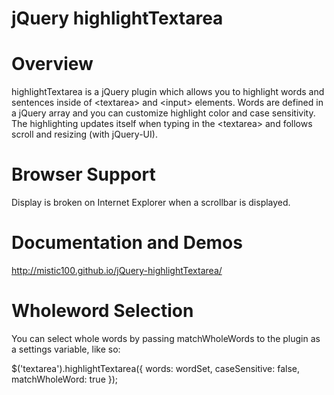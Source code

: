 jQuery highlightTextarea
========================

# Overview
highlightTextarea is a jQuery plugin which allows you to highlight words and sentences inside of &lt;textarea&gt; and &lt;input&gt; elements. Words are defined in a jQuery array and you can customize highlight color and case sensitivity. The highlighting updates itself when typing in the &lt;textarea&gt; and follows scroll and resizing (with jQuery-UI).

# Browser Support
Display is broken on Internet Explorer when a scrollbar is displayed.

# Documentation and Demos
http://mistic100.github.io/jQuery-highlightTextarea/

# Wholeword Selection
You can select whole words by passing matchWholeWords to the plugin as a settings variable, like so:

  $('textarea').highlightTextarea({
    words: wordSet,
    caseSensitive: false,
    matchWholeWord: true
  });
